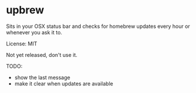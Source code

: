 # upbrew

Sits in your OSX status bar and checks for homebrew updates every hour or whenever you ask it to.

License: MIT

Not yet released, don't use it.

TODO:
* show the last message
* make it clear when updates are available
